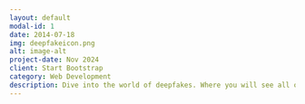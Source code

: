 ```yaml
---
layout: default
modal-id: 1
date: 2014-07-18
img: deepfakeicon.png
alt: image-alt
project-date: Nov 2024
client: Start Bootstrap
category: Web Development
description: Dive into the world of deepfakes. Where you will see all of the AI-generated images that look believable, but are actually fake. Broaden your exposure of what is really real/fake and why. What if it's not but you thought it was?
---
```

